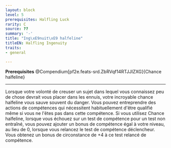 ```yaml
---
layout: block
level: 5
prerequisites: Halfling Luck
rarity: C
source: ??
summary: '-'
title: "Ing\xE9nuit\xE9 halfeline"
titleEN: Halfling Ingenuity
traits:
- general

---
```


<p><span id="ctl00_MainContent_DetailedOutput"><strong>Prerequisites</strong> @Compendium[pf2e.feats-srd.ZbRVqf14RTJJIZXG]{Chance halfeline}<br></span></p>
<hr>
<p>Lorsque votre volonté de creuser un sujet dans lequel vous connaissez peu de chose devrait vous placer dans les ennuis, votre incroyable chance halfeline vous sauve souvent du danger. Vous pouvez entreprendre des actions de compétences qui nécessitent habituellement d'être qualifié même si vous ne l'êtes pas dans cette compétence. Si vous utilisez Chance halfeline, lorsque vous échouez sur un test de compétence pour un test non entraîné, vous pouvez ajouter un bonus de compétence égal à votre niveau, au lieu de 0, lorsque vous relancez le test de compétence déclencheur. Vous obtenez un bonus de circonstance de +4 à ce test relancé de compétence.&nbsp;</p>